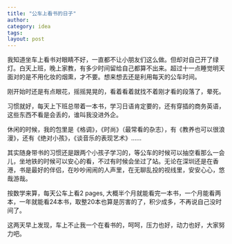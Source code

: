 ```yaml
---
title: "公车上看书的日子"
author:
category: idea
tags: 
layout: post
---
```

我知道坐车上看书对眼睛不好，一直都不让小朋友们这么做。但却对自己开了绿灯。白天上班，晚上家教，有多少时间留给自己都算不出来。超过十一点睡觉明天面对的是不用化妆的烟熏，才不要。想来想去还是利用每天的公车时间。

刚开始时还是有点眼花，摇摇晃晃的，看着看着就找不着刚才看的段落了，晕死。

习惯就好，每天上下班总带着一本书，学习日语肯定要的，还有穿插的商务英语，这些东西不看是会丢的，谁叫我没进外企。

休闲的时候，我的包里是《格调》，《时尚》（最常看的杂志），有《教养也可以很浪漫》，还有《绝对小孩》，《谈音乐的表现艺术》……

其实随身带书的习惯还是跟两个小孩子学习的，等公车的时候可以抽空看那么一会儿，坐地铁的时候可以安心的看，不过有时候会坐过了站。无论在深圳还是在香港，书是最好的伴侣，在吵吵闹闹的人声里，在无聊乱投的视线里，安安心心，悠哉游哉。

按数学来算，每天公车上看2 pages, 大概半个月就能看完一本书，一个月能看两本，一年就能看24本书，取整20本也算是厉害的了，积少成多，不再说自己没时间了。

这两天早上发现，车上不止我一个在看书的，呵呵，压力也好，动力也好，大家努力吧。

